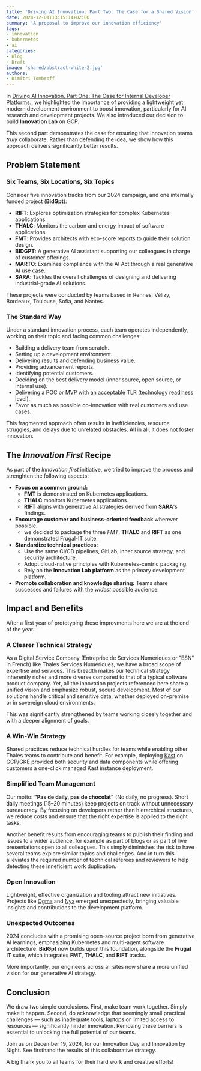 ```yaml
---
title: 'Driving AI Innovation. Part Two: The Case for a Shared Vision'
date: 2024-12-01T13:15:14+02:00
summary: 'A proposal to improve our innovation efficiency'
tags:
- innovation
- kubernetes
- ai
categories: 
- Blog
- Draft
image: 'shared/abstract-white-2.jpg'
authors: 
- Dimitri Tombroff
---
```


In [Driving AI Innovation. Part One: The Case for Internal Developer Platforms.](/driving-innovation-strategy-part-one), we highlighted the importance of providing a lightweight yet modern development environment to boost innovation, particularly for AI research and development projects. We also introduced our decision to build **Innovation Lab** on GCP.

This second part demonstrates the case for ensuring that innovation teams *truly* collaborate. Rather than defending the idea, we show how this approach delivers significantly better results.

## Problem Statement

### Six Teams, Six Locations, Six Topics

Consider five innovation tracks from our 2024 campaign, and one internally funded project (**BidGpt**):

- **RIFT**: Explores optimization strategies for complex Kubernetes applications.
- **THALC**: Monitors the carbon and energy impact of software applications.
- **FMT**: Provides architects with eco-score reports to guide their solution design.
- **BIDGPT**: A generative AI assistant supporting our colleagues in charge of customer offerings.
- **MARTO**: Examines compliance with the AI Act through a real generative AI use case.
- **SARA**: Tackles the overall challenges of designing and delivering industrial-grade AI solutions.

These projects were conducted by teams based in Rennes, Vélizy, Bordeaux, Toulouse, Sofia, and Nantes.

### The Standard Way

Under a standard innovation process, each team operates independently, working on their topic and facing common challenges:

- Building a delivery team from scratch.
- Setting up a development environment.
- Delivering results and defending business value.
- Providing advancement reports.
- Identifying potential customers.
- Deciding on the best delivery model (inner source, open source, or internal use).
- Delivering a POC or MVP with an acceptable TLR (technology readiness level).
- Favor as much as possible co-innovation with real customers and use cases.

This fragmented approach often results in inefficiencies, resource struggles, and delays due to unrelated obstacles. 
All in all, it does not foster innovation.

## The *Innovation First* Recipe

As part of the *Innovation first* initiative, we tried to improve the process and strenghten the following aspects:

- **Focus on a common ground:**
  - **FMT** is demonstrated on Kubernetes applications.
  - **THALC** monitors Kubernetes applications.
  - **RIFT** aligns with generative AI strategies derived from **SARA**'s findings.
- **Encourage customer and business-oriented feedback** wherever possible.
  - we decided to package the three *FMT*, **THALC** and **RIFT** as one demonstrated Frugal-IT suite.
- **Standardize technical practices:**
  - Use the same CI/CD pipelines, GitLab, inner source strategy, and security architecture.
  - Adopt cloud-native principles with Kubernetes-centric packaging.
  - Rely on the **Innovation Lab platform** as the primary development platform.
- **Promote collaboration and knowledge sharing:** Teams share successes and failures with the *widest* possible audience.

## Impact and Benefits

After a first year of prototyping these improvments here we are at the end of the year. 

### A Clearer Technical Strategy

As a Digital Service Company (Entreprise de Services Numériques or "ESN" in French) like Thales Services Numériques, we have a broad scope of expertise and services. This breadth makes our technical strategy inherently richer and more diverse compared to that of a typical software product company. Yet, all the innovation projects referenced here share a unified vision and emphasize robust, secure development. Most of our solutions handle critical and sensitive data, whether deployed on-premise or in sovereign cloud environments.

This was significantly strengthened by teams working closely together and with a deeper alignment of goals.

### A Win-Win Strategy

Shared practices reduce technical hurdles for teams while enabling other Thales teams to contribute and benefit. For example, deploying [Kast](/assets/kast) on GCP/GKE provided both security and data components while offering customers a one-click managed Kast instance deployment.

### Simplified Team Management

Our motto: **"Pas de daily, pas de chocolat"** (No daily, no progress). Short daily meetings (15–20 minutes) keep projects on track without unnecessary bureaucracy. By focusing on developers rather than hierarchical structures, we reduce costs and ensure that the right expertise is applied to the right tasks.

Another benefit results from encouraging teams to publish their finding and issues to a wider audience, for example as part of blogs or 
as part of live presentations open to all colleagues. This simply diminishes the risk to have several teams explore similar topics 
and challenges. And in turn this alleviates the required number of technical referees and reviewers to help detecting these inneficient
work duplication. 


### Open Innovation

Lightweight, effective organization and tooling attract new initiatives. Projects like [Ogma](/blogs/ogma/) and [Nyx](/blogs/nyx/) emerged unexpectedly, bringing valuable insights and contributions to the development platform.

### Unexpected Outcomes

2024 concludes with a promising open-source project born from generative AI learnings, emphasizing Kubernetes and multi-agent software architecture. **BidGpt** now builds upon this foundation, alongside the **Frugal IT** suite, which integrates **FMT**, **THALC**, and **RIFT** tracks. 

More importantly, our engineers across all sites now share a more unified vision for our generative AI strategy.

## Conclusion

We draw two simple conclusions. First, make team work together. Simply make it happen.
Second, do acknowledge that seemingly small practical challenges — such as inadequate tools, laptops or limited access to resources —  significantly hinder innovation. Removing these barriers is essential to unlocking the full potential of our teams.

Join us on December 19, 2024, for our Innovation Day and Innovation by Night. See firsthand the results of this collaborative strategy.

A big thank you to all teams for their hard work and creative efforts!
